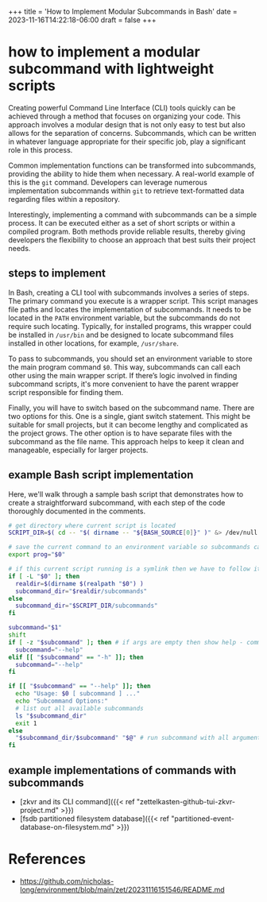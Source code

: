 +++
title = 'How to Implement Modular Subcommands in Bash'
date = 2023-11-16T14:22:18-06:00
draft = false
+++

# how to implement a modular subcommand with lightweight scripts

Creating powerful Command Line Interface (CLI) tools quickly can be achieved through a method that focuses on organizing your code. This approach involves a modular design that is not only easy to test but also allows for the separation of concerns. Subcommands, which can be written in whatever language appropriate for their specific job, play a significant role in this process.

Common implementation functions can be transformed into subcommands, providing the ability to hide them when necessary. A real-world example of this is the `git` command. Developers can leverage numerous implementation subcommands within `git` to retrieve text-formatted data regarding files within a repository.

Interestingly, implementing a command with subcommands can be a simple process. It can be executed either as a set of short scripts or within a compiled program. Both methods provide reliable results, thereby giving developers the flexibility to choose an approach that best suits their project needs.

## steps to implement
In Bash, creating a CLI tool with subcommands involves a series of steps. The primary command you execute is a wrapper script. This script manages file paths and locates the implementation of subcommands. It needs to be located in the `PATH` environment variable, but the subcommands do not require such locating. Typically, for installed programs, this wrapper could be installed in `/usr/bin` and be designed to locate subcommand files installed in other locations, for example, `/usr/share`.

To pass to subcommands, you should set an environment variable to store the main program command `$0`. This way, subcommands can call each other using the main wrapper script. If there’s logic involved in finding subcommand scripts, it's more convenient to have the parent wrapper script responsible for finding them.

Finally, you will have to switch based on the subcommand name. There are two options for this. One is a single, giant switch statement. This might be suitable for small projects, but it can become lengthy and complicated as the project grows. The other option is to have separate files with the subcommand as the file name. This approach helps to keep it clean and manageable, especially for larger projects.

## example Bash script implementation
Here, we'll walk through a sample bash script that demonstrates how to create a straightforward subcommand, with each step of the code thoroughly documented in the comments.
```bash
# get directory where current script is located
SCRIPT_DIR=$( cd -- "$( dirname -- "${BASH_SOURCE[0]}" )" &> /dev/null && pwd )

# save the current command to an environment variable so subcommands can call other subcommands easily by running this wrapper script
export prog="$0"

# if this current script running is a symlink then we have to follow it to find subcommands
if [ -L "$0" ]; then
  realdir=$(dirname $(realpath "$0") )
  subcommand_dir="$realdir/subcommands"
else
  subcommand_dir="$SCRIPT_DIR/subcommands"
fi

subcommand="$1"
shift
if [ -z "$subcommand" ]; then # if args are empty then show help - common case
  subcommand="--help"
elif [[ "$subcommand" == "-h" ]]; then
  subcommand="--help"
fi

if [[ "$subcommand" == "--help" ]]; then
  echo "Usage: $0 [ subcommand ] ..."
  echo "Subcommand Options:"
  # list out all available subcommands
  ls "$subcommand_dir"
  exit 1
else
  "$subcommand_dir/$subcommand" "$@" # run subcommand with all arguments passed in
fi
```

## example implementations of commands with subcommands
- [zkvr and its CLI command]({{< ref "zettelkasten-github-tui-zkvr-project.md" >}})
- [fsdb partitioned filesystem database]({{< ref "partitioned-event-database-on-filesystem.md" >}})

# References
- https://github.com/nicholas-long/environment/blob/main/zet/20231116151546/README.md

